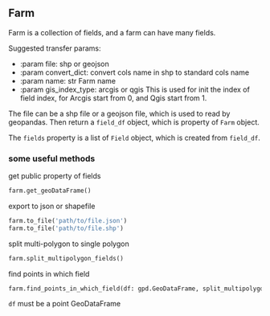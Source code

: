 ## Farm

Farm is a collection of fields, and a farm can have many fields.

Suggested transfer params:

- :param file: shp or geojson
- :param convert_dict: convert cols name in shp to standard cols name
- :param name: str Farm name
- :param gis_index_type: arcgis or qgis  This is used for init the index of field index,
for Arcgis start from 0, and Qgis start from 1.

The file can be a shp file or a geojson file, which is used to read by geopandas.
Then return a `field_df` object, which is property of `Farm` object.

The `fields` property is a list of `Field` object, which is created from `field_df`.




### some useful methods

get public property of fields
```python
farm.get_geoDataFrame()
```

export to json or shapefile

```python
farm.to_file('path/to/file.json')
farm.to_file('path/to/file.shp')
```

split multi-polygon to single polygon

```python
farm.split_multipolygon_fields()
```

find points in which field

```python
farm.find_points_in_which_field(df: gpd.GeoDataFrame, split_multipolygon: bool)
```
`df` must be a point GeoDataFrame